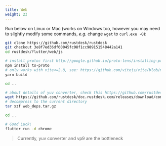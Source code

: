 ```yaml
---
title: Web 
weight: 23
---
```


Run below on Linux or Mac (works on Windows too, however you may need to slightly modify some commands, *e.g.* change `wget` to `curl.exe -O`):

```sh
git clone https://github.com/rustdesk/rustdesk
git checkout 3e8f7ed36df60045fc98f1cc989151548442a141
cd rustdesk/flutter/web/js

# install protoc first http://google.github.io/proto-lens/installing-protoc.html
npm install ts-proto
# only works with vite<=2.8, see: https://github.com/vitejs/vite/blob/main/docs/guide/build.md#chunking-strategy
yarn build

cd ..

# about details of yuv converter, check this https://github.com/rustdesk/rustdesk/issues/364#issuecomment-1023562050
wget https://github.com/rustdesk/doc.rustdesk.com/releases/download/console/web_deps.tar.gz
# decompress to the current directory
tar xzf web_deps.tar.gz

cd ..

# Good Luck!
flutter run -d chrome
```

> Currently, yuv converter and vp9 are the bottleneck
